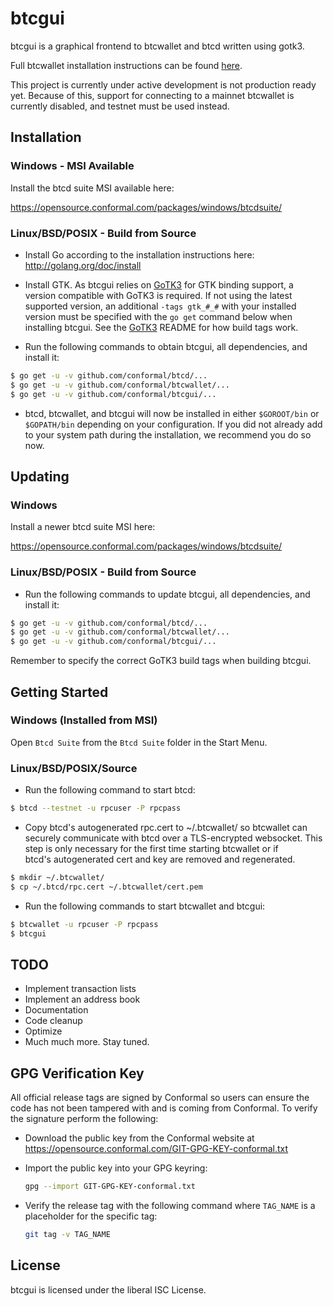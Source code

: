 btcgui
======

btcgui is a graphical frontend to btcwallet and btcd written using
gotk3.

Full btcwallet installation instructions can be found
[here](https://github.com/conformal/btcwallet).

This project is currently under active development is not production
ready yet.  Because of this, support for connecting to a mainnet
btcwallet is currently disabled, and testnet must be used instead.

## Installation

### Windows - MSI Available

Install the btcd suite MSI available here:

https://opensource.conformal.com/packages/windows/btcdsuite/

### Linux/BSD/POSIX - Build from Source

- Install Go according to the installation instructions here:
  http://golang.org/doc/install

- Install GTK.  As btcgui relies on
  [GoTK3](https://github.com/conformal/gotk3) for GTK binding support, a
  version compatible with GoTK3 is required.  If not using the latest
  supported version, an additional ```-tags gtk_#_#``` with your
  installed version must be specified with the ``go get`` command below
  when installing btcgui.  See the
  [GoTK3](https://github.com/conformal/gotk3) README for how build tags
  work.

- Run the following commands to obtain btcgui, all dependencies, and install it:
```bash
$ go get -u -v github.com/conformal/btcd/...
$ go get -u -v github.com/conformal/btcwallet/...
$ go get -u -v github.com/conformal/btcgui/...
```

- btcd, btcwallet, and btcgui will now be installed in either ```$GOROOT/bin```
  or ```$GOPATH/bin``` depending on your configuration.  If you did not already
  add to your system path during the installation, we recommend you do so now.

## Updating

### Windows

Install a newer btcd suite MSI here:

https://opensource.conformal.com/packages/windows/btcdsuite/

### Linux/BSD/POSIX - Build from Source

- Run the following commands to update btcgui, all dependencies, and install it:

```bash
$ go get -u -v github.com/conformal/btcd/...
$ go get -u -v github.com/conformal/btcwallet/...
$ go get -u -v github.com/conformal/btcgui/...
```

Remember to specify the correct GoTK3 build tags when building btcgui.

## Getting Started

### Windows (Installed from MSI)

Open ```Btcd Suite``` from the ```Btcd Suite``` folder in the Start Menu.

### Linux/BSD/POSIX/Source

- Run the following command to start btcd:

```bash
$ btcd --testnet -u rpcuser -P rpcpass
```

- Copy btcd's autogenerated rpc.cert to ~/.btcwallet/ so btcwallet can 
  securely communicate with btcd over a TLS-encrypted websocket.  This
  step is only necessary for the first time starting btcwallet or if  
  btcd's autogenerated cert and key are removed and regenerated. 

```bash
$ mkdir ~/.btcwallet/   
$ cp ~/.btcd/rpc.cert ~/.btcwallet/cert.pem
```

- Run the following commands to start btcwallet and btcgui:

```bash
$ btcwallet -u rpcuser -P rpcpass
$ btcgui
```

## TODO
- Implement transaction lists
- Implement an address book
- Documentation
- Code cleanup
- Optimize
- Much much more.  Stay tuned.

## GPG Verification Key

All official release tags are signed by Conformal so users can ensure the code
has not been tampered with and is coming from Conformal.  To verify the
signature perform the following:

- Download the public key from the Conformal website at
  https://opensource.conformal.com/GIT-GPG-KEY-conformal.txt

- Import the public key into your GPG keyring:
  ```bash
  gpg --import GIT-GPG-KEY-conformal.txt
  ```

- Verify the release tag with the following command where `TAG_NAME` is a
  placeholder for the specific tag:
  ```bash
  git tag -v TAG_NAME
  ```

## License

btcgui is licensed under the liberal ISC License.
